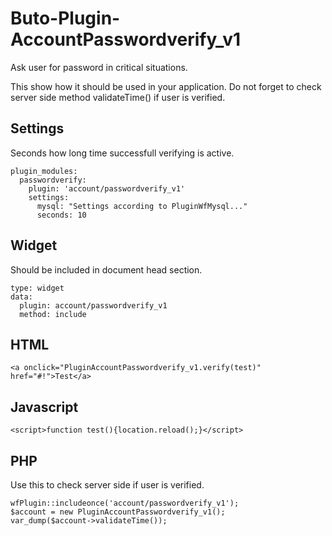 # Buto-Plugin-AccountPasswordverify_v1
Ask user for password in critical situations.



This show how it should be used in your application. Do not forget to check server side method validateTime() if user is verified.

## Settings
Seconds how long time successfull verifying is active.
```
plugin_modules:
  passwordverify:
    plugin: 'account/passwordverify_v1'
    settings:
      mysql: "Settings according to PluginWfMysql..."
      seconds: 10
```


## Widget
Should be included in document head section.
```
type: widget
data:
  plugin: account/passwordverify_v1
  method: include
```
## HTML
```
<a onclick="PluginAccountPasswordverify_v1.verify(test)" href="#!">Test</a>
```
## Javascript
```
<script>function test(){location.reload();}</script>
```
## PHP
Use this to check server side if user is verified.
```
wfPlugin::includeonce('account/passwordverify_v1');
$account = new PluginAccountPasswordverify_v1();
var_dump($account->validateTime());
```
